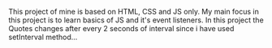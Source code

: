 This project of mine is based on HTML, CSS and JS only. 
My main focus in this project is to learn basics of JS and it's event listeners.
In this project the Quotes changes after every 2 seconds of interval since i have used setInterval method...
